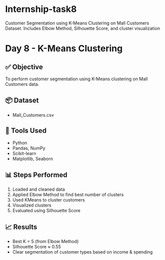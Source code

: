 # Internship-task8
Customer Segmentation using K-Means Clustering on Mall Customers Dataset. Includes Elbow Method, Silhouette Score, and cluster visualization
# Day 8 - K-Means Clustering

## ✅ Objective
To perform customer segmentation using K-Means clustering on Mall Customers data.

## 📦 Dataset
- Mall_Customers.csv

## 🔧 Tools Used
- Python
- Pandas, NumPy
- Scikit-learn
- Matplotlib, Seaborn

## 📊 Steps Performed
1. Loaded and cleaned data
2. Applied Elbow Method to find best number of clusters
3. Used KMeans to cluster customers
4. Visualized clusters
5. Evaluated using Silhouette Score

## 📈 Results
- Best K = 5 (from Elbow Method)
- Silhouette Score ≈ 0.55
- Clear segmentation of customer types based on income & spending
